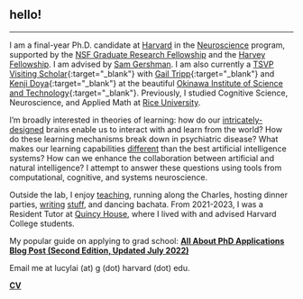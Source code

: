 ## hello!
***
I am a final-year Ph.D. candidate at <a href="http://www.harvard.edu" target="_blank">Harvard</a> in the <a href="https://pinphd.hms.harvard.edu/" target="_blank">Neuroscience</a> program, supported by the <a href="https://www.nsfgrfp.org/" target="_blank">NSF Graduate Research Fellowship</a> and the <a href="https://www.28twelvefoundation.org/" target="_blank">Harvey Fellowship</a>. I am advised by <a href="http://gershmanlab.com/people/sam.html" target="_blank">Sam Gershman</a>. I am also currently a [TSVP Visiting Scholar](https://groups.oist.jp/tsvp){:target="_blank"} with [Gail Tripp](https://groups.oist.jp/hdnu){:target="_blank"} and [Kenji Doya](https://groups.oist.jp/ncu){:target="_blank"} at the beautiful [Okinawa Institute of Science and Technology](https://oist.jp){:target="_blank"}. Previously, I studied Cognitive Science, Neuroscience, and Applied Math at <a href="http://www.rice.edu/" target="_blank">Rice University</a>.

I’m broadly interested in theories of learning: how do our <a href="http://mitpress.mit.edu/books/principles-neural-design" target="_blank">intricately-designed</a> brains enable us to interact with and learn from the world? How do these learning mechanisms break down in psychiatric disease? What makes our learning capabilities <a href="http://gershmanlab.webfactional.com/pubs/Lake17.pdf" target="_blank"> different</a> than the best artificial intelligence systems? How can we enhance the collaboration between artificial and natural intelligence? I attempt to answer these questions using tools from computational, cognitive, and systems neuroscience.

Outside the lab, I enjoy <a href="http://lucy-lai.com/teaching" target="_blank">teaching</a>, running along the Charles, hosting dinner parties, <a href="http://lucyblogs.wordpress.com/" target="_blank">writing</a> <a href="http://subcorticalsongs.wordpress.com/" target="_blank">stuff</a>, and dancing bachata. From 2021-2023, I was a Resident Tutor at <a href="https://quincy.harvard.edu/" target="_blank">Quincy House</a>, where I lived with and advised Harvard College students.

My popular guide on applying to grad school: **[All About PhD Applications Blog Post (Second Edition, Updated July 2022)](https://lucy-lai.com/blog/gradapps)**

Email me at lucylai (at) g (dot) harvard (dot) edu.

**[CV](./files/lai_cv.pdf)** 
